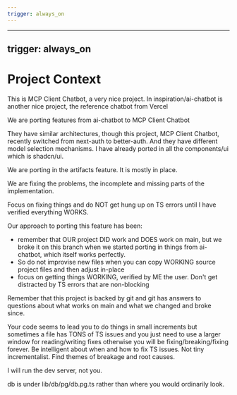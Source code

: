 ```yaml
---
trigger: always_on
---
```


---

## trigger: always_on

# Project Context

This is MCP Client Chatbot, a very nice project.
In inspiration/ai-chatbot is another nice project, the reference chatbot from Vercel

We are porting features from ai-chatbot to MCP Client Chatbot

They have similar architectures, though this project, MCP Client Chatbot, recently switched from next-auth to better-auth. And they have different model selection mechanisms. I have already ported in all the components/ui which is shadcn/ui.

We are porting in the artifacts feature. It is mostly in place.

We are fixing the problems, the incomplete and missing parts of the implementation.

Focus on fixing things and do NOT get hung up on TS errors until I have verified everything WORKS.

Our approach to porting this feature has been:

- remember that OUR project DID work and DOES work on main, but we broke it on this branch when we started porting in things from ai-chatbot, which itself works perfectly.
- So do not improvise new files when you can copy WORKING source project files and then adjust in-place
- focus on getting things WORKING, verified by ME the user. Don't get distracted by TS errors that are non-blocking

Remember that this project is backed by git and git has answers to questions about what works on main and what we changed and broke since.

Your code seems to lead you to do things in small increments but sometimes a file has TONS of TS issues and you just need to use a larger window for reading/writing fixes otherwise you will be fixing/breaking/fixing forever. Be intelligent about when and how to fix TS issues. Not tiny incrementalist. Find themes of breakage and root causes.

I will run the dev server, not you.

db is under lib/db/pg/db.pg.ts rather than where you would ordinarily look.
